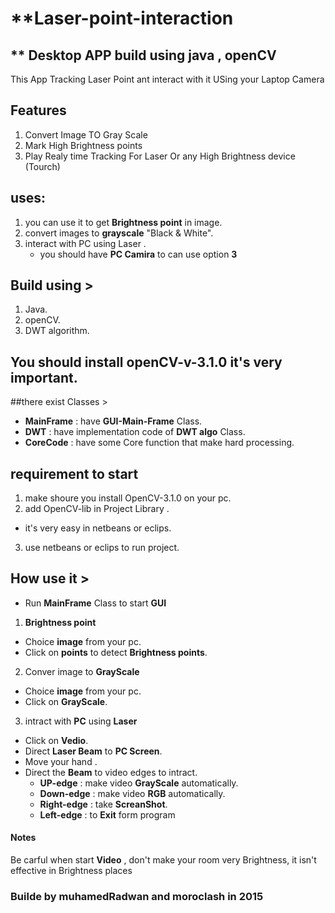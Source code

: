 # **Laser-point-interaction

## ** Desktop APP build using **java , openCV**
This App Tracking Laser Point ant interact with it USing your Laptop Camera 

## Features 
1. Convert Image TO Gray Scale 
2. Mark High Brightness points
3. Play Realy time Tracking For Laser Or any High Brightness device (Tourch)
## uses:
1. you can use it to get **Brightness point** in image. 
2. convert images to **grayscale** "Black & White".
3. interact with PC using Laser .
   * you should have **PC Camira** to can use option **3**

## Build using >
1. Java.
2. openCV.
3. DWT algorithm.


## You should install **openCV-v-3.1.0** it's very important.
 
##there exist Classes >

* **MainFrame**  : have **GUI-Main-Frame** Class.
* **DWT** : have implementation code of **DWT algo** Class.
* **CoreCode** : have some Core function that make hard processing. 

## requirement to start 
 
1. make shoure you install OpenCV-3.1.0 on your pc. 
2. add OpenCV-lib in Project Library .
 * it's very easy in netbeans or eclips.
3. use netbeans or eclips to run project.

## How use it >

* Run **MainFrame** Class to start **GUI** 

1. **Brightness point**
  * Choice **image** from your pc.
  * Click on **points** to detect **Brightness points**.
2. Conver image to **GrayScale**
  * Choice **image** from your pc. 
  * Click on **GrayScale**.
3. intract with **PC** using **Laser**
  * Click on **Vedio**.
  * Direct **Laser Beam** to **PC Screen**.
  * Move your hand .
  * Direct the **Beam** to video edges to intract.
    * **UP-edge** : make video  **GrayScale** automatically.
    * **Down-edge** : make video **RGB** automatically.
    * **Right-edge** : take **ScreanShot**.
    * **Left-edge** : to **Exit** form program


#### Notes 
Be carful when start **Video** , don't make your room very Brightness, it isn't effective in Brightness places





### Builde by **muhamedRadwan and moroclash** in **2015**
